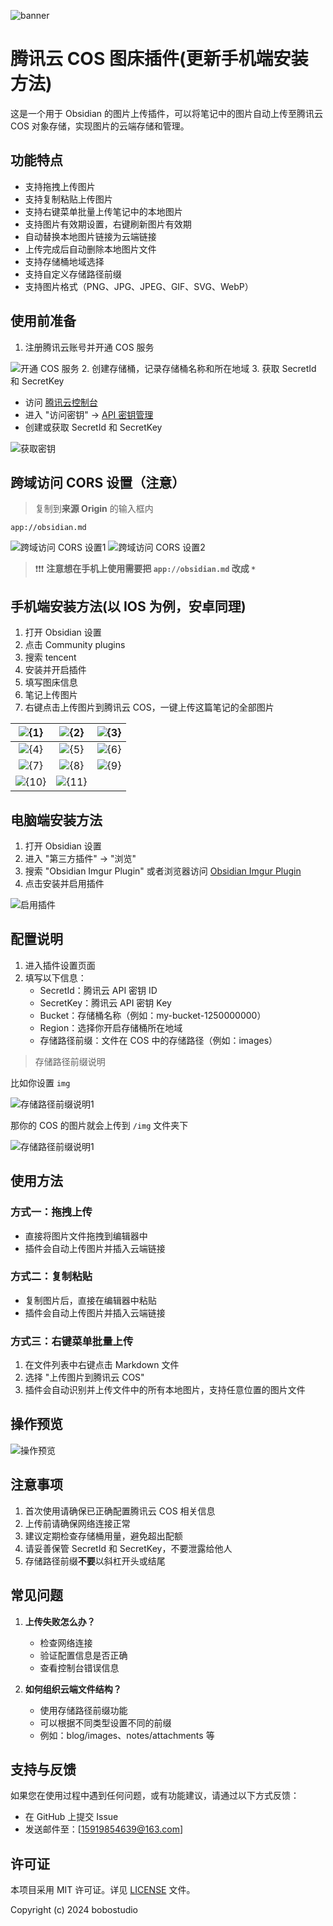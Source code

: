 ![banner](/images/banner.png)

# 腾讯云 COS 图床插件(更新手机端安装方法)

这是一个用于 Obsidian 的图片上传插件，可以将笔记中的图片自动上传至腾讯云 COS 对象存储，实现图片的云端存储和管理。

## 功能特点

-   支持拖拽上传图片
-   支持复制粘贴上传图片
-   支持右键菜单批量上传笔记中的本地图片
-   支持图片有效期设置，右键刷新图片有效期
-   自动替换本地图片链接为云端链接
-   上传完成后自动删除本地图片文件
-   支持存储桶地域选择
-   支持自定义存储路径前缀
-   支持图片格式（PNG、JPG、JPEG、GIF、SVG、WebP）

## 使用前准备

1. 注册腾讯云账号并开通 COS 服务

![开通 COS 服务](./images/open-cos.png) 2. 创建存储桶，记录存储桶名称和所在地域 3. 获取 SecretId 和 SecretKey

-   访问 [腾讯云控制台](https://console.cloud.tencent.com/)
-   进入 "访问密钥" -> [API 密钥管理](https://console.cloud.tencent.com/cam/capi)
-   创建或获取 SecretId 和 SecretKey

![获取密钥](./images/get-secret.png)

## 跨域访问 CORS 设置（注意）

> 复制到**来源 Origin** 的输入框内

```shell
app://obsidian.md
```

![跨域访问 CORS 设置1](./images/CORS-1.png)
![跨域访问 CORS 设置2](./images/CORS-2.png)

> ❗❗❗ **注意想在手机上使用需要把 `app://obsidian.md` 改成 `*`**

## 手机端安装方法(以 IOS 为例，安卓同理)

1. 打开 Obsidian 设置
2. 点击 Community plugins
3. 搜索 tencent
4. 安装并开启插件
5. 填写图床信息
6. 笔记上传图片
7. 右键点击上传图片到腾讯云 COS，一键上传这篇笔记的全部图片

|  ![](./images/ios1.png){1}  |  ![](./images/ios2.png){2}  | ![](./images/ios3.png){3} |
| :-------------------------: | :-------------------------: | :-----------------------: |
|  ![](./images/ios4.png){4}  |  ![](./images/ios5.png){5}  | ![](./images/ios6.jpg){6} |
|  ![](./images/ios7.png){7}  |  ![](./images/ios8.jpg){8}  | ![](./images/ios9.jpg){9} |
| ![](./images/ios10.jpg){10} | ![](./images/ios11.jpg){11} |                           |

## 电脑端安装方法

1. 打开 Obsidian 设置
2. 进入 "第三方插件" -> "浏览"
3. 搜索 "Obsidian Imgur Plugin" 或者浏览器访问 [Obsidian Imgur Plugin](obsidian://show-plugin?id=imgur-tencent-cos)
4. 点击安装并启用插件

![启用插件](./images/active.png)

## 配置说明

1. 进入插件设置页面
2. 填写以下信息：
    - SecretId：腾讯云 API 密钥 ID
    - SecretKey：腾讯云 API 密钥 Key
    - Bucket：存储桶名称（例如：my-bucket-1250000000）
    - Region：选择你开启存储桶所在地域
    - 存储路径前缀：文件在 COS 中的存储路径（例如：images）

> 存储路径前缀说明

比如你设置 `img`

![存储路径前缀说明1](./images/prefix-1.png)

那你的 COS 的图片就会上传到 `/img` 文件夹下

![存储路径前缀说明1](./images/prefix-2.png)

## 使用方法

### 方式一：拖拽上传

-   直接将图片文件拖拽到编辑器中
-   插件会自动上传图片并插入云端链接

### 方式二：复制粘贴

-   复制图片后，直接在编辑器中粘贴
-   插件会自动上传图片并插入云端链接

### 方式三：右键菜单批量上传

1. 在文件列表中右键点击 Markdown 文件
2. 选择 "上传图片到腾讯云 COS"
3. 插件会自动识别并上传文件中的所有本地图片，支持任意位置的图片文件

## 操作预览

![操作预览](./images/preview.gif)

## 注意事项

1. 首次使用请确保已正确配置腾讯云 COS 相关信息
2. 上传前请确保网络连接正常
3. 建议定期检查存储桶用量，避免超出配额
4. 请妥善保管 SecretId 和 SecretKey，不要泄露给他人
5. 存储路径前缀**不要**以斜杠开头或结尾

## 常见问题

1. **上传失败怎么办？**

    - 检查网络连接
    - 验证配置信息是否正确
    - 查看控制台错误信息

2. **如何组织云端文件结构？**
    - 使用存储路径前缀功能
    - 可以根据不同类型设置不同的前缀
    - 例如：blog/images、notes/attachments 等

## 支持与反馈

如果您在使用过程中遇到任何问题，或有功能建议，请通过以下方式反馈：

-   在 GitHub 上提交 Issue
-   发送邮件至：[15919854639@163.com]

## 许可证

本项目采用 MIT 许可证。详见 [LICENSE](LICENSE) 文件。

Copyright (c) 2024 bobostudio
